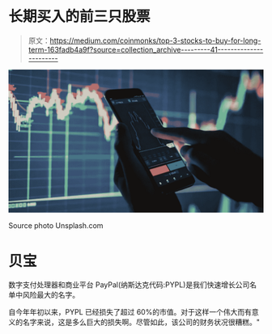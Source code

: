 # 长期买入的前三只股票

> 原文：<https://medium.com/coinmonks/top-3-stocks-to-buy-for-long-term-163fadb4a9f?source=collection_archive---------41----------------------->

![](img/0721a94b7facd3b660bc964a9422d47a.png)

Source photo Unsplash.com

# 贝宝

数字支付处理器和商业平台 PayPal(纳斯达克代码:PYPL)是我们快速增长公司名单中风险最大的名字。

自今年年初以来，PYPL 已经损失了超过 60%的市值。对于这样一个伟大而有意义的名字来说，这是多么巨大的损失啊。尽管如此，该公司的财务状况很糟糕。"
